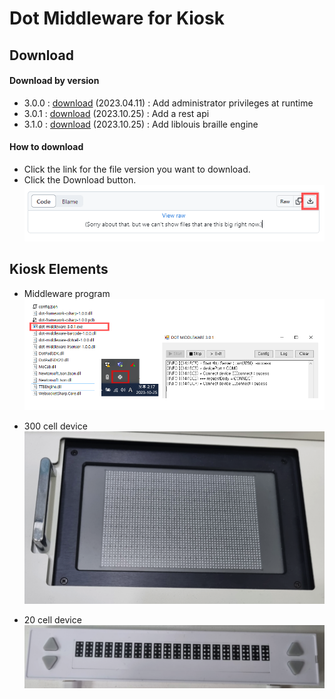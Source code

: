 # Dot Middleware for Kiosk

## Download
#### Download by version
- 3.0.0 : <a href="3.0.0/dot-middleware-kiosk-3.0.0.zip">download</a> (2023.04.11) : Add administrator privileges at runtime
- 3.0.1 : <a href="3.0.1/dot-middleware-kiosk-3.0.1.zip">download</a> (2023.10.25) : Add a rest api
- 3.1.0 : <a href="3.0.1/dot-middleware-kiosk-3.1.0.zip">download</a> (2023.10.25) : Add liblouis braille engine

#### How to download
 - Click the link for the file version you want to download.  
 - Click the Download button.  
   <img src="images/download.gif" alt="How to download">

 ## Kiosk Elements
 - Middleware program
   <img src="images/program.gif" alt="Run program">

- 300 cell device  
  <img src="images/device-300cell.png" alt="300 cell device" width="600">

- 20 cell device  
  <img src="images/device-20cell.png" alt="20 cell device" width="600">
